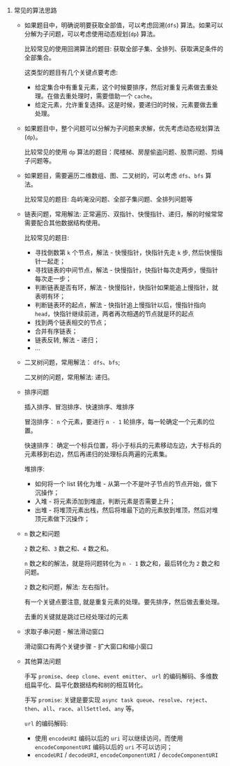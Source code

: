 1. 常见的算法思路
    
    - 如果题目中，明确说明要获取全部值，可以考虑回溯(`dfs`) 算法。如果可以分解为子问题，可以考虑使用动态规划(`dp`) 算法。

        比较常见的使用回溯算法的题目: 获取全部子集、全排列、获取满足条件的全部集合。

        这类型的题目有几个关键点要考虑:
        - 给定集合中有重复元素，这个时候要排序，然后对重复元素做去重处理。在做去重处理时，需要借助一个 `cache`。
        - 给定元素，允许重复选择。这是时候，要递归的时候，元素要做去重处理。

    - 如果题目中，整个问题可以分解为子问题来求解，优先考虑动态规划算法(`dp`)。

        比较常见的使用 `dp` 算法的题目：爬楼梯、房屋偷盗问题、股票问题、剪绳子问题等。

    - 如果题目，需要遍历二维数组、图、二叉树的，可以考虑 `dfs`、`bfs` 算法。

        比较常见的题目: 岛屿淹没问题、全部子集问题、全排列问题等

    - 链表问题，常用解法: 正常遍历、双指针、快慢指针、递归，解的时候常常需要配合其他数据结构使用。

        比较常见的题目: 
        - 寻找倒数第 `k` 个节点，解法 - 快慢指针，快指针先走 `k` 步, 然后快慢指针一起走；
        - 寻找链表的中间节点，解法 - 快慢指针，快指针每次走两步，慢指针每次走一步；
        - 判断链表是否有环，解法 - 快慢指针，快指针如果能追上慢指针，就表明有环；
        - 判断链表环的起点，解法 - 快指针追上慢指针以后，慢指针指向 `head`，快指针继续前进，两者再次相遇的节点就是环的起点
        - 找到两个链表相交的节点；
        - 合并有序链表；
        - 链表反转, 解法 - 递归；
        - ...

    - 二叉树问题，常用解法： `dfs`、`bfs`;
  
        二叉树的问题，常用解法: 递归。
  
    - 排序问题

        插入排序、冒泡排序、快速排序、堆排序

        冒泡排序： `n` 个元素，要进行 `n - 1` 轮排序，每一轮确定一个元素的位置。

        快速排序： 确定一个标兵位置，将小于标兵的元素移动左边，大于标兵的元素移到右边，然后再递归的处理标兵两遍的元素集。

        堆排序:
        - 如何将一个 list 转化为堆 - 从第一个不是叶子节点的节点开始，做下沉操作；
        - 入堆 - 将元素添加到堆底，判断元素是否需要上升；
        - 出堆 - 将堆顶元素出栈，然后将堆最下边的元素放到堆顶，然后对堆顶元素做下沉操作；

    - `n` 数之和问题

        `2` 数之和、`3` 数之和、`4` 数之和。

        `n` 数之和的解法，就是将问题转化为 `n - 1` 数之和，最后转化为 `2` 数之和问题。

        `2` 数之和问题，解法: 左右指针。

        有一个关键点要注意, 就是重复元素的处理。要先排序，然后做去重处理。

        去重的关键就是跳过已经处理过的元素

    - 求取子串问题 - 解法滑动窗口
  
        滑动窗口有两个关键步骤 - 扩大窗口和缩小窗口
    
    - 其他算法问题

        手写 `promise`、`deep clone`、`event emitter`、 `url` 的编码解码、多维数组扁平化、扁平化数据结构和树的相互转化。

        手写 `promise`: 关键是要实现 `async task queue`、`resolve`、`reject`、`then`、`all`、`race`、`allSettled`、`any` 等。

        `url` 的编码解码:
        - 使用 `encodeURI` 编码以后的 `uri` 可以继续访问，而使用 `encodeComponentURI` 编码以后的 `uri` 不可以访问；
        - `encodeURI` / `decodeURI`, `encodeComponentURI` / `decodeComponentURI`





